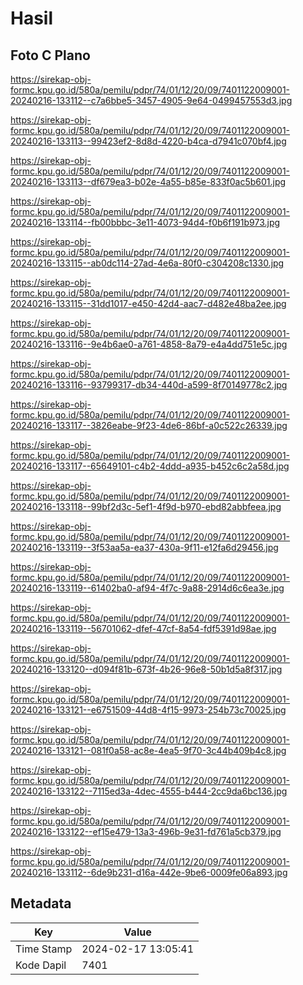 # Hasil

## Foto C Plano

https://sirekap-obj-formc.kpu.go.id/580a/pemilu/pdpr/74/01/12/20/09/7401122009001-20240216-133112--c7a6bbe5-3457-4905-9e64-0499457553d3.jpg

https://sirekap-obj-formc.kpu.go.id/580a/pemilu/pdpr/74/01/12/20/09/7401122009001-20240216-133113--99423ef2-8d8d-4220-b4ca-d7941c070bf4.jpg

https://sirekap-obj-formc.kpu.go.id/580a/pemilu/pdpr/74/01/12/20/09/7401122009001-20240216-133113--df679ea3-b02e-4a55-b85e-833f0ac5b601.jpg

https://sirekap-obj-formc.kpu.go.id/580a/pemilu/pdpr/74/01/12/20/09/7401122009001-20240216-133114--fb00bbbc-3e11-4073-94d4-f0b6f191b973.jpg

https://sirekap-obj-formc.kpu.go.id/580a/pemilu/pdpr/74/01/12/20/09/7401122009001-20240216-133115--ab0dc114-27ad-4e6a-80f0-c304208c1330.jpg

https://sirekap-obj-formc.kpu.go.id/580a/pemilu/pdpr/74/01/12/20/09/7401122009001-20240216-133115--31dd1017-e450-42d4-aac7-d482e48ba2ee.jpg

https://sirekap-obj-formc.kpu.go.id/580a/pemilu/pdpr/74/01/12/20/09/7401122009001-20240216-133116--9e4b6ae0-a761-4858-8a79-e4a4dd751e5c.jpg

https://sirekap-obj-formc.kpu.go.id/580a/pemilu/pdpr/74/01/12/20/09/7401122009001-20240216-133116--93799317-db34-440d-a599-8f70149778c2.jpg

https://sirekap-obj-formc.kpu.go.id/580a/pemilu/pdpr/74/01/12/20/09/7401122009001-20240216-133117--3826eabe-9f23-4de6-86bf-a0c522c26339.jpg

https://sirekap-obj-formc.kpu.go.id/580a/pemilu/pdpr/74/01/12/20/09/7401122009001-20240216-133117--65649101-c4b2-4ddd-a935-b452c6c2a58d.jpg

https://sirekap-obj-formc.kpu.go.id/580a/pemilu/pdpr/74/01/12/20/09/7401122009001-20240216-133118--99bf2d3c-5ef1-4f9d-b970-ebd82abbfeea.jpg

https://sirekap-obj-formc.kpu.go.id/580a/pemilu/pdpr/74/01/12/20/09/7401122009001-20240216-133119--3f53aa5a-ea37-430a-9f11-e12fa6d29456.jpg

https://sirekap-obj-formc.kpu.go.id/580a/pemilu/pdpr/74/01/12/20/09/7401122009001-20240216-133119--61402ba0-af94-4f7c-9a88-2914d6c6ea3e.jpg

https://sirekap-obj-formc.kpu.go.id/580a/pemilu/pdpr/74/01/12/20/09/7401122009001-20240216-133119--56701062-dfef-47cf-8a54-fdf5391d98ae.jpg

https://sirekap-obj-formc.kpu.go.id/580a/pemilu/pdpr/74/01/12/20/09/7401122009001-20240216-133120--d094f81b-673f-4b26-96e8-50b1d5a8f317.jpg

https://sirekap-obj-formc.kpu.go.id/580a/pemilu/pdpr/74/01/12/20/09/7401122009001-20240216-133121--e6751509-44d8-4f15-9973-254b73c70025.jpg

https://sirekap-obj-formc.kpu.go.id/580a/pemilu/pdpr/74/01/12/20/09/7401122009001-20240216-133121--081f0a58-ac8e-4ea5-9f70-3c44b409b4c8.jpg

https://sirekap-obj-formc.kpu.go.id/580a/pemilu/pdpr/74/01/12/20/09/7401122009001-20240216-133122--7115ed3a-4dec-4555-b444-2cc9da6bc136.jpg

https://sirekap-obj-formc.kpu.go.id/580a/pemilu/pdpr/74/01/12/20/09/7401122009001-20240216-133122--ef15e479-13a3-496b-9e31-fd761a5cb379.jpg

https://sirekap-obj-formc.kpu.go.id/580a/pemilu/pdpr/74/01/12/20/09/7401122009001-20240216-133112--6de9b231-d16a-442e-9be6-0009fe06a893.jpg


## Metadata

| Key        | Value               |
| ---------- | ------------------- |
| Time Stamp | 2024-02-17 13:05:41 |
| Kode Dapil | 7401                |



